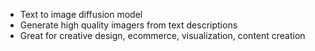 - Text to image diffusion model
- Generate high quality imagers from text descriptions
- Great for creative design, ecommerce, visualization, content creation